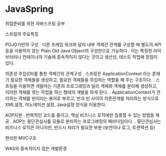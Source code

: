 # JavaSpring
취업준비를 위한 자바스프링 공부

스프링의 주요특징

POJO기반의 구성 . 다른 프레임 워크와 달리 내부 객체간 관계를 구성할 때 별도의 API등을 사용하지 않는 Plain Old Java Object의 구성만으로 가능하다 . 이는 특정한 라이브러리나 컨테이너의 기술에 종속적이지 않다는 것이고 생산성, 테스트 작업에 장점이 있다.

의존성 주입(DI)를 통한 객체간의 관계구성 . 스프링은 ApplicationContext 라는 존재가 필요한 객체들을 생성하고, 필요한 객체들을 주입하는 역할을 해 주는 구조이다. . 스프링을 이용하면 개발자는 기존의 프로그래밍과 달리 객체와 객체를 분리해 생성하고, 이러한 객체를 엮는 작업을 하는 형태의 개발을 하게 된다. . ApplicationContext가 관리하는 객체를 빈이라는 용어로 부르고, 빈과 빈 사이의 의존관계를 처리하는 방식으로 XML설정, 어노테이션 설정, Java설정 방식을 이용한다.

AOP지원 . 반복적인 코드를 줄이고, 핵심 비즈니스 로직에만 집중할 수 있는 방법을 제공 . AOP는 횡단관심사를 모듈로 분리하는 프로그래밍의 패러다임이다. . 횡단관심사는 비즈니스 로직은 아니지만, 반드시 처리가 필요한 부분 (보안이나 로그, 트랜잭션 등)

편리한 MVC구조

WAS의 종속적이지 않은 개발환경

